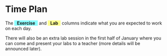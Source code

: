 <SetTitle title="Introduction to Script Programming 2021" />

# Time Plan
The <span style="background-color: #00ffff75; display: inline-block; padding: 0 8px; font-weight: bold;">Exercise</span> and <span style="background-color: #ffff0070; display: inline-block; padding: 0 8px; font-weight: bold;">Lab</span> columns indicate what you are expected to work on each day. 

<TimePlan
	:startDate='new Date(2021, 9, 25)'
	:columns='[
		{key: "t", name: "Lecture", color: "#ffa5009c"},
		{key: "e", name: "Exercise", color: "#00ffff75"},
		{key: "l", name: "Lab", color: "#ffff0070"},
		{key: "g", name: "Lab session", color: "#80008082"},
		{key: "i", name: "Important", color: "#ff000094"},
	]'
	:rows='[
		// 1
		{e: "Exercise 0", t: "Introduction"},
		{e: "Exercise 0", t: "Tutorial 0", g: "Group 1"},
		{e: "Exercise 1"},
		{e: "Exercise 1", g: "Group 2, 3"},
		{e: "Exercise 1"},
		{},
		{},
		// 2
		{l: "Lab 1", t: "Tutorial 1"},
		{l: "Lab 1", t: "Repetition", g: "Group 1"},
		{l: "Lab 1"},
		{e: "Exercise 2", g: "Group 2, 3"},
		{e: "Exercise 2"},
		{},
		{},
		// 3
		{l: "Lab 2", t: "Tutorial 2"},
		{l: "Lab 2", t: "Repetition", g: "Group 1"},
		{l: "Lab 2"},
		{e: "Exercise 3", g: "Group 2, 3"},
		{e: "Exercise 3"},
		{},
		{},
		// 4
		{l: "Lab 3", t: "Tutorial 3", i: "Exam Registration Opens"},
		{l: "Lab 3", t: "Repetition", g: "Group 1"},
		{l: "Lab 3", g: "Group 2"},
		{e: "Exercise 4", g: "Group 3"},
		{e: "Exercise 4"},
		{},
		{},
		// 5
		{l: "Lab 4", t: "Tutorial 4"},
		{l: "Lab 4", t: "Repetition", g: "Group 1, 2"},
		{l: "Lab 4"},
		{e: "Exercise 5", g: "Group 3"},
		{e: "Exercise 5"},
		{},
		{},
		// 6
		{l: "Lab 5", t: "Tutorial 5"},
		{l: "Lab 5", t: "Repetition", g: "Group 1"},
		{l: "Lab 5"},
		{e: "Exercise 6", g: "Group 2, 3"},
		{e: "Exercise 6"},
		{},
		{i: "Exam Registration Closes around now"},
		// 7
		{l: "Lab 6", t: "Tutorial 6"},
		{l: "Lab 6", t: "Sample exam", g: "Group 1"},
		{l: "Lab 6"},
		{l: "Lab 6", g: "Group 2, 3"},
		{l: "Lab 6"},
		{},
		{},
		// 8
		{},
		{},
		{i: "Written Exam"},
		{},
		{},
		{},
		{},
	]'
/>

There will also be an extra lab session in the first half of January where you can come and present your labs to a teacher (more details will be announced later).